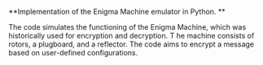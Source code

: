 **Implementation of the Enigma Machine emulator in Python. **

The code simulates the functioning of the Enigma Machine, which was historically used for encryption and decryption. T
he machine consists of rotors, a plugboard, and a reflector. The code aims to encrypt a message based on user-defined configurations.
